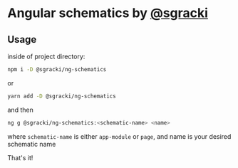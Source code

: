 # Angular schematics by [@sgracki](http://github.com/sgracki)

## Usage

inside of project directory:

```bash
npm i -D @sgracki/ng-schematics
```
or
```bash
yarn add -D @sgracki/ng-schematics
```
and then
```bash
ng g @sgracki/ng-schematics:<schematic-name> <name>
```
where `schematic-name` is either `app-module` or `page`, and name is your desired schematic name

That's it!
 
